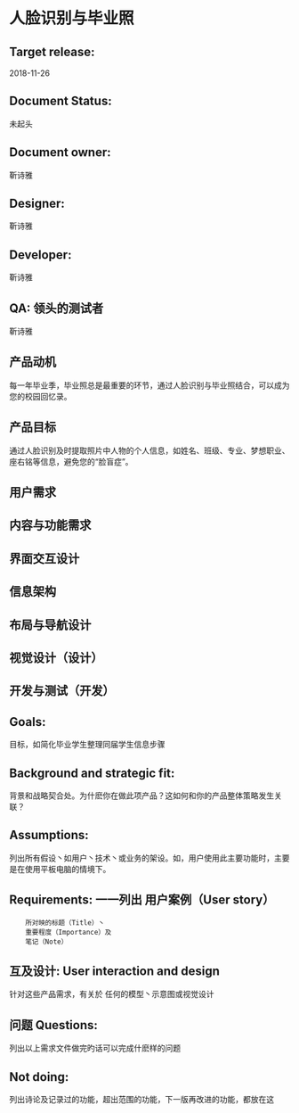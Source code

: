 # 人脸识别与毕业照<br>

## Target release: 
2018-11-26
## Document Status: 
未起头
## Document owner: 
靳诗雅
## Designer: 
靳诗雅
## Developer: 
靳诗雅
## QA: 领头的测试者
靳诗雅
## 产品动机
每一年毕业季，毕业照总是最重要的环节，通过人脸识别与毕业照结合，可以成为您的校园回忆录。
## 产品目标 
通过人脸识别及时提取照片中人物的个人信息，如姓名、班级、专业、梦想职业、座右铭等信息，避免您的“脸盲症”。
## 用户需求

## 内容与功能需求
## 界面交互设计
## 信息架构
## 布局与导航设计
## 视觉设计（设计）
## 开发与测试（开发）


## Goals: 
目标，如简化毕业学生整理同届学生信息步骤
## Background and strategic fit: 
背景和战略契合处。为什麽你在做此项产品？这如何和你的产品整体策略发生关联？
## Assumptions: 
列出所有假设丶如用户丶技术丶或业务的架设。如，用户使用此主要功能时，主要是在使用平板电脑的情境下。
## Requirements: 一一列出 用户案例（User story）
        所对映的标题（Title）丶
        重要程度（Importance）及
        笔记（Note）
## 互及设计: User interaction and design 
针对这些产品需求，有关於 任何的模型丶示意图或视觉设计
## 问题 Questions: 
列出以上需求文件做完旳话可以完成什麽样的问题
## Not doing: 
列出诗论及记录过的功能，超出范围的功能，下一版再改进的功能，都放在这

